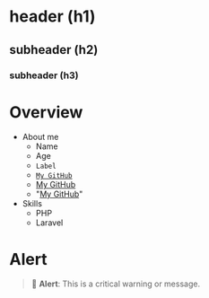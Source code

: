 # header (h1)
## subheader (h2)
### subheader (h3)
# Overview
- About me
    - Name
    - Age
    - `Label`
    - [`My GitHub`](https://github.com/haudevw3/mygithub/)
    - [My GitHub](https://github.com/haudevw3/mygithub/)
    - "[My GitHub](https://github.com/haudevw3/mygithub/)"
- Skills
    - PHP
    - Laravel
# Alert
> 🚨 **Alert**: This is a critical warning or message.
